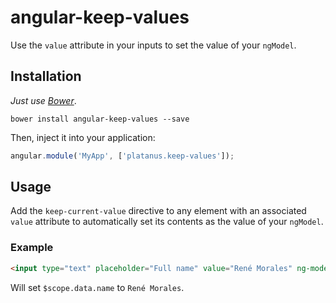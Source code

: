 angular-keep-values
===============

Use the ```value``` attribute in your inputs to set the value of your ```ngModel```.

## Installation

*Just use [Bower](http://bower.io/)*.

```
bower install angular-keep-values --save
```

Then, inject it into your application:

```javascript
angular.module('MyApp', ['platanus.keep-values']);
```

## Usage

Add the ```keep-current-value``` directive to any element with an associated ```value``` attribute to automatically set its contents as the value of your ```ngModel```.

### Example

```html
<input type="text" placeholder="Full name" value="René Morales" ng-model="data.name" keep-current-value>
```

Will set ```$scope.data.name``` to ```René Morales```.